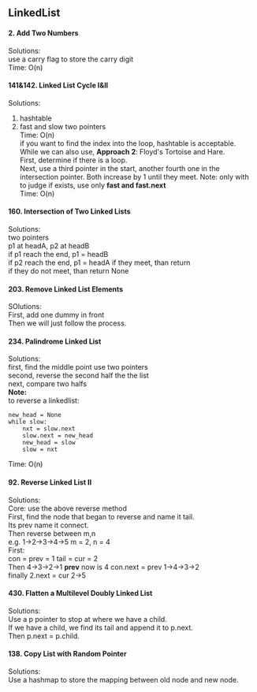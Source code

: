 ## LinkedList
#### 2. Add Two Numbers
Solutions:  
use a carry flag to store the carry digit   
Time:  O(n) 

#### 141&142. Linked List Cycle I&II
Solutions:    
1. hashtable  
2. fast and slow two pointers  
Time: O(n)  
if you want to find the index into the loop, hashtable is acceptable.  
While we can also use, **Approach 2**: Floyd's Tortoise and Hare.  
First, determine if there is a loop.   
Next, use a third pointer in the start, another fourth one in the intersection pointer. Both increase by 1 until they meet. 
Note: only with to judge if exists, use only **fast and fast.next**   
Time: O(n)

#### 160. Intersection of Two Linked Lists 
Solutions:  
two pointers  
p1 at headA, p2 at headB  
if p1 reach the end, p1 = headB  
if p2 reach the end, p1 = headA
if they meet, than return   
if they do not meet, than return None

#### 203. Remove Linked List Elements
SOlutions:  
First, add one dummy in front   
Then we will just follow the process.  

#### 234. Palindrome Linked List
Solutions:  
first, find the middle point use two pointers  
second, reverse the second half the the list  
next, compare two halfs  
**Note:**  
to reverse a linkedlist:
  
```
new_head = None         
while slow:
    nxt = slow.next
    slow.next = new_head
    new_head = slow
    slow = nxt
```
Time: O(n)

#### 92. Reverse Linked List II
Solutions:  
Core:  use the above reverse method  
First, find the node that began to reverse and name it tail.  
Its prev name it connect.  
Then reverse between m,n   
e.g. 1->2->3->4->5 m = 2, n = 4  
First:  
con = prev = 1 tail = cur = 2  
Then 4->3->2->1 **prev** now is 4
con.next = prev 1->4->3->2   
finally 2.next = cur 2->5 

#### 430. Flatten a Multilevel Doubly Linked List
Solutions:  
Use a p pointer to stop at where we have a child.      
If we have a child, we find its  tail and append it to p.next.  
Then p.next = p.child.  

#### 138. Copy List with Random Pointer
Solutions:  
Use a hashmap to store the mapping between old node and new node.  


  
